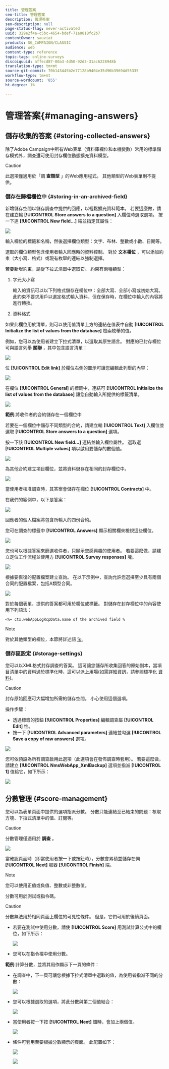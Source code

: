 ```yaml
---
title: 管理答案
seo-title: 管理答案
description: 管理答案
seo-description: null
page-status-flag: never-activated
uuid: 329e2f4a-c5bc-4654-bdef-71a0818fc2b7
contentOwner: sauviat
products: SG_CAMPAIGN/CLASSIC
audience: web
content-type: reference
topic-tags: online-surveys
discoiquuid: affecd87-00a3-4d50-92d3-31ac6228948b
translation-type: tm+mt
source-git-commit: 70b143445b2e77128b9404e35d96b39694d55335
workflow-type: tm+mt
source-wordcount: '855'
ht-degree: 1%

---
```



# 管理答案{#managing-answers}

## 儲存收集的答案 {#storing-collected-answers}

除了Adobe Campaign中所有Web表單（資料庫欄位和本機變數）常用的標準儲存模式外，調查還可使用封存欄位動態擴充資料模型。

>[!CAUTION]
>
>此選項僅適用於「調 **查類型** 」的Web應用程式。 其他類型的Web表單則不提供。

### 儲存在歸檔欄位中 {#storing-in-an-archived-field}

新增儲存空間以儲存調查中提供的回應，以輕鬆擴充資料範本。 若要這麼做，請在建立輸 **[!UICONTROL Store answers to a question]** 入欄位時選取選項。 按一下連 **[!UICONTROL New field...]** 結並指定其屬性：

![](assets/s_ncs_admin_survey_new_space.png)

輸入欄位的標籤和名稱，然後選擇欄位類型：文字、布林、整數或小數、日期等。

選取的欄位類型包含使用者輸入回應時的資料控制。 對於 **文本欄位** ，可以添加約束（大小寫、格式）或現有枚舉的連結以強制選擇。

若要新增約束，請從下拉式清單中選取它。 約束有兩種類型：

1. 字元大小寫

   輸入的資訊可以以下列格式儲存在欄位中：全部大寫、全部小寫或初始大寫。 此約束不要求用戶以選定格式輸入資料，但在保存時，在欄位中輸入的內容將進行轉換。

1. 資料格式

如果此欄位用於清單，則可以使用值清單上方的連結在值表中自動 **[!UICONTROL Initialize the list of values from the database]** 檢索枚舉的值。

例如，您可以為使用者建立下拉式清單，以選取其原生語言。 對應的已封存欄位可與語言列舉 **關聯** ，其中包含語言清單：

![](assets/s_ncs_admin_survey_database_values_2b.png)

位 **[!UICONTROL Edit link]** 於欄位右側的圖示可讓您編輯此列舉的內容：

![](assets/s_ncs_admin_survey_database_values_2c.png)

在欄位 **[!UICONTROL General]** 的標籤中，連結可 **[!UICONTROL Initialize the list of values from the database]** 讓您自動輸入所提供的標籤清單。

![](assets/s_ncs_admin_survey_database_values_2.png)

**範例**:將收件者的合約儲存在一個欄位中

若要在一個欄位中儲存不同類型的合約，請建立輸 **[!UICONTROL Text]** 入欄位並選取 **[!UICONTROL Store answers to a question]** 選項。

按一下該 **[!UICONTROL New field...]** 連結並輸入欄位屬性。 選取選 **[!UICONTROL Multiple values]** 項以啟用要儲存的數個值。

![](assets/s_ncs_admin_survey_storage_multi_ex1.png)

為其他合約建立項目欄位，並將資料儲存在相同的封存欄位中。

![](assets/s_ncs_admin_survey_storage_multi_ex2.png)

當使用者核准調查時，其答案會儲存在欄位 **[!UICONTROL Contracts]** 中。

在我們的範例中，以下是答案：

![](assets/s_ncs_admin_survey_storage_multi_ex3.png)

回應者的個人檔案將包含所輸入的四份合約。

您可在調查的標籤中 **[!UICONTROL Answers]** 顯示相關欄來檢視這些欄位。

![](assets/s_ncs_admin_survey_storage_multi_ex4.png)

您也可以根據答案來篩選收件者，只顯示您感興趣的使用者。 若要這麼做，請建立定位工作流程並使用方 **[!UICONTROL Survey responses]** 塊。

![](assets/s_ncs_admin_survey_read_responses_wf.png)

根據要恢復的配置檔案建立查詢。 在以下示例中，查詢允許您選擇至少具有兩個合同的配置檔案，包括A類型合同。

![](assets/s_ncs_admin_survey_read_responses_edit.png)

對於每個表單，提供的答案都可用於欄位或標籤。 對儲存在封存欄位中的內容使用下列語法：

```
<%= ctx.webAppLogRcpData.name of the archived field %
```

>[!NOTE]
>
>對於其他類型的欄位，本節將詳述語 [法](../../platform/using/about-queries-in-campaign.md)。

### 儲存區設定 {#storage-settings}

您可以以XML格式封存調查的答案。 這可讓您儲存所收集回答的原始副本，當項目清單中的資料過於標準化時，這可以派上用場(如需詳細資訊，請參閱標準化 [資料](../../web/using/publish--track-and-use-collected-data.md#standardizing-data))。

>[!CAUTION]
>
>封存原始回應可大幅增加所需的儲存空間。 小心使用這個選項。

操作步驟：

* 透過標籤的按鈕 **[!UICONTROL Properties]** 編輯調查屬 **[!UICONTROL Edit]** 性。
* 按一下 **[!UICONTROL Advanced parameters]** 連結並勾選 **[!UICONTROL Save a copy of raw answers]** 選項。

![](assets/s_ncs_admin_survey_xml_archive_option.png)

您可依預設為所有調查啟用此選項（此選項會在發佈調查時套用）。 若要這麼做，請建立 **[!UICONTROL NmsWebApp_XmlBackup]** 選項並指派 **[!UICONTROL 1]** 值給它，如下所示：

![](assets/s_ncs_admin_survey_xml_global_option.png)

## 分數管理 {#score-management}

您可以為表單頁面中提供的選項指派分數。 分數只能連結至已結束的問題：核取方塊、下拉式清單中的值、訂閱等。

>[!CAUTION]
>
>分數管理僅適用於 **調查** 。

![](assets/s_ncs_admin_survey_score_create.png)

當確認頁面時（即當使用者按一下或按鈕時），分數會累積並儲存在伺 **[!UICONTROL Next]** 服器 **[!UICONTROL Finish]** 端。

>[!NOTE]
>
>您可以使用正值或負值、整數或非整數值。

分數可用於測試或指令碼。

>[!CAUTION]
>
>分數無法用於相同頁面上欄位的可見性條件。 但是，它們可用於後續頁面。

* 若要在測試中使用分數，請使 **[!UICONTROL Score]** 用測試計算公式中的欄位，如下所示：

   ![](assets/s_ncs_admin_survey_score_in_a_test.png)

* 您可以在指令檔中使用分數。

**範例**:計算分數，並將其用作顯示下一頁的條件：

* 在調查中，下一頁可讓您根據下拉式清單中選取的值，為使用者指派不同的分數：

   ![](assets/s_ncs_admin_survey_score_exa.png)

* 您可以根據選取的選項，將此分數與第二個值結合：

   ![](assets/s_ncs_admin_survey_score_exb.png)

* 當使用者按一下按 **[!UICONTROL Next]** 鈕時，會加上兩個值。

   ![](assets/s_ncs_admin_survey_score_exe.png)

* 條件可套用至要根據分數顯示的頁面。 此配置如下：

   ![](assets/s_ncs_admin_survey_score_exd.png)

   ![](assets/s_ncs_admin_survey_score_exg.png)

